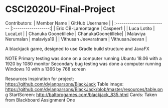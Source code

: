 # CSCI2020U-Final-Project

Contributors:
| Member Name                | GitHub Username    |
| :------------------------- |:------------------:|
| Eric CB-Lamontagne         | Caspeer1           |
| Luca Lotito                | LucaLot            |
| Chanuka Goonetilleke       | ChanukaGoonetilleke|
| Malaviya Nerumalan         | malaviya19         |
| Vithusan Jeevaratnam       | VithusanJeevan     |

A blackjack game, designed to use Gradle build structure and JavaFX
    
NOTE
Primary testing was done on a computer running Ubuntu 18.06 with a 1920 by 1080 monitor
Secondary bug testing was done a computer running Windows 10 with a 1366 by 768 screen
  
Resources
Inspiration for project: https://github.com/dylanparsons/BlackJack
Table image: https://github.com/dylanparsons/BlackJack/blob/master/resources/table.png
StartScreen: http://baltorogames.com/blackjack_835.html
Cards: Taken from Blackboard Assignment One

